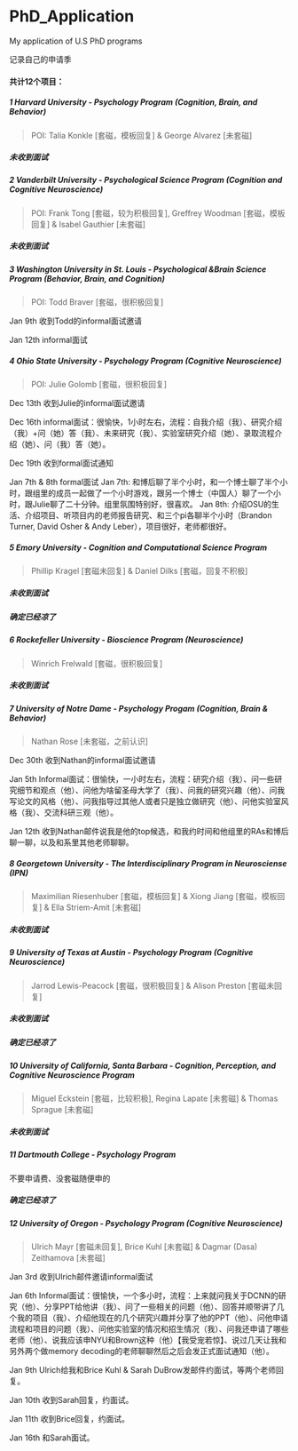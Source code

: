 # PhD_Application
My application of U.S PhD programs

记录自己的申请季

#### 共计12个项目：

##### 1 Harvard University - Psychology Program (Cognition, Brain, and Behavior)

>  POI: Talia Konkle [套磁，模板回复] & George Alvarez [未套磁]

##### 未收到面试



##### 2 Vanderbilt University - Psychological Science Program (Cognition and Cognitive Neuroscience)

> POI: Frank Tong [套磁，较为积极回复], Greffrey Woodman [套磁，模板回复] & Isabel Gauthier [未套磁]

##### 未收到面试



##### 3 Washington University in St. Louis - Psychological &Brain Science Program (Behavior, Brain, and Cognition)

> POI: Todd Braver [套磁，很积极回复]

Jan 9th	收到Todd的informal面试邀请

Jan 12th	informal面试



##### 4 Ohio State University - Psychology Program (Cognitive Neuroscience)

> POI: Julie Golomb [套磁，很积极回复]

Dec 13th	收到Julie的informal面试邀请

Dec 16th	informal面试：很愉快，1小时左右，流程：自我介绍（我）、研究介绍（我）+问（她）答（我）、未来研究（我）、实验室研究介绍（她）、录取流程介绍（她）、问（我）答（她）。

Dec 19th	收到formal面试通知

Jan 7th & 8th	formal面试	Jan 7th: 和博后聊了半个小时，和一个博士聊了半个小时，跟组里的成员一起做了一个小时游戏，跟另一个博士（中国人）聊了一个小时，跟Julie聊了二十分钟。组里氛围特别好，很喜欢。	Jan 8th: 介绍OSU的生活、介绍项目、听项目内的老师报告研究、和三个pi各聊半个小时（Brandon Turner, David Osher & Andy Leber），项目很好，老师都很好。



##### 5 Emory University - Cognition and Computational Science Program

> Phillip Kragel [套磁未回复] & Daniel Dilks [套磁，回复不积极]

##### 未收到面试

##### 确定已经凉了



##### 6 Rockefeller University - Bioscience Program (Neuroscience)

> Winrich Frelwald [套磁，很积极回复]

##### 未收到面试



##### 7 University of Notre Dame - Psychology Progam (Cognition, Brain & Behavior)

> Nathan Rose [未套磁，之前认识]

Dec 30th	收到Nathan的informal面试邀请

Jan 5th	Informal面试：很愉快，一小时左右，流程：研究介绍（我）、问一些研究细节和观点（他）、问他为啥留圣母大学了（我）、问我的研究兴趣（他）、问我写论文的风格（他）、问我指导过其他人或者只是独立做研究（他）、问他实验室风格（我）、交流科研三观（他）。

Jan 12th	收到Nathan邮件说我是他的top候选，和我约时间和他组里的RAs和博后聊一聊，以及和系里其他老师聊聊。



##### 8 Georgetown University - The Interdisciplinary Program in Neurosciense (IPN)

> Maximilian Riesenhuber [套磁，模板回复] & Xiong Jiang [套磁，模板回复] & Ella Striem-Amit [未套磁]

##### 未收到面试



##### 9 University of Texas at Austin - Psychology Program (Cognitive Neuroscience)

> Jarrod Lewis-Peacock [套磁，很积极回复] & Alison Preston [套磁未回复]

##### 未收到面试

##### 确定已经凉了



##### 10 University of California, Santa Barbara - Cognition, Perception, and Cognitive Neuroscience Program

> Miguel Eckstein [套磁，比较积极], Regina Lapate [未套磁] & Thomas Sprague [未套磁]

##### 未收到面试



##### 11 Dartmouth College - Psychology Program

不要申请费、没套磁随便申的

##### 确定已经凉了



##### 12 University of Oregon - Psychology Program (Cognitive Neuroscience)

> Ulrich  Mayr [套磁未回复], Brice Kuhl [未套磁] & Dagmar (Dasa) Zeithamova [未套磁]

Jan 3rd	收到Ulrich邮件邀请informal面试

Jan 6th	Informal面试：很愉快，一个多小时，流程：上来就问我关于DCNN的研究（他）、分享PPT给他讲（我）、问了一些相关的问题（他）、回答并顺带讲了几个我的项目（我）、介绍他现在的几个研究兴趣并分享了他的PPT（他）、问他申请流程和项目的问题（我）、问他实验室的情况和招生情况（我）、问我还申请了哪些老师（他）、说我应该申NYU和Brown这种（他）【我受宠若惊】、说过几天让我和另外两个做memory decoding的老师聊聊然后之后会发正式面试通知（他）。

Jan 9th	Ulrich给我和Brice Kuhl & Sarah DuBrow发邮件约面试，等两个老师回复。

Jan 10th	收到Sarah回复，约面试。

Jan 11th	收到Brice回复，约面试。

Jan 16th	和Sarah面试。







